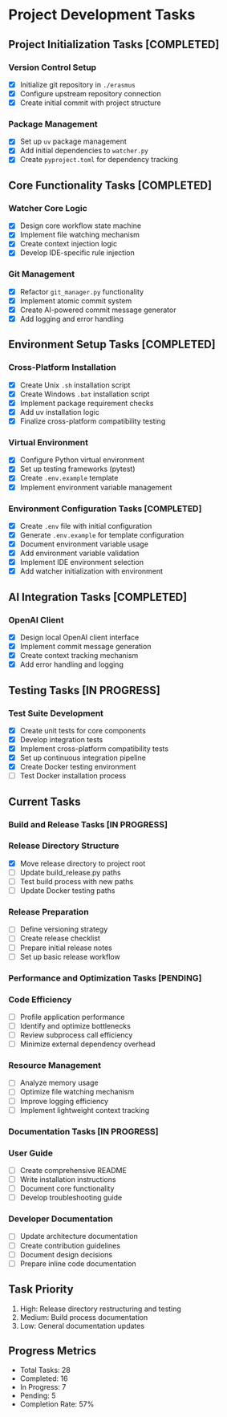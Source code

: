 # Project Development Tasks

## Project Initialization Tasks [COMPLETED]
### Version Control Setup
- [x] Initialize git repository in `./erasmus`
- [x] Configure upstream repository connection
- [x] Create initial commit with project structure

### Package Management
- [x] Set up `uv` package management
- [x] Add initial dependencies to `watcher.py`
- [x] Create `pyproject.toml` for dependency tracking

## Core Functionality Tasks [COMPLETED]
### Watcher Core Logic
- [x] Design core workflow state machine
- [x] Implement file watching mechanism
- [x] Create context injection logic
- [x] Develop IDE-specific rule injection

### Git Management
- [x] Refactor `git_manager.py` functionality
- [x] Implement atomic commit system
- [x] Create AI-powered commit message generator
- [x] Add logging and error handling

## Environment Setup Tasks [COMPLETED]
### Cross-Platform Installation
- [x] Create Unix `.sh` installation script
- [x] Create Windows `.bat` installation script
- [x] Implement package requirement checks
- [x] Add uv installation logic
- [x] Finalize cross-platform compatibility testing

### Virtual Environment
- [x] Configure Python virtual environment
- [x] Set up testing frameworks (pytest)
- [x] Create `.env.example` template
- [x] Implement environment variable management

### Environment Configuration Tasks [COMPLETED]
- [x] Create `.env` file with initial configuration
- [x] Generate `.env.example` for template configuration
- [x] Document environment variable usage
- [x] Add environment variable validation
- [x] Implement IDE environment selection
- [x] Add watcher initialization with environment

## AI Integration Tasks [COMPLETED]
### OpenAI Client
- [x] Design local OpenAI client interface
- [x] Implement commit message generation
- [x] Create context tracking mechanism
- [x] Add error handling and logging

## Testing Tasks [IN PROGRESS]
### Test Suite Development
- [x] Create unit tests for core components
- [x] Develop integration tests
- [x] Implement cross-platform compatibility tests
- [x] Set up continuous integration pipeline
- [x] Create Docker testing environment
- [ ] Test Docker installation process

## Current Tasks

### Build and Release Tasks [IN PROGRESS]
### Release Directory Structure
- [x] Move release directory to project root
- [ ] Update build_release.py paths
- [ ] Test build process with new paths
- [ ] Update Docker testing paths

### Release Preparation
- [ ] Define versioning strategy
- [ ] Create release checklist
- [ ] Prepare initial release notes
- [ ] Set up basic release workflow

### Performance and Optimization Tasks [PENDING]
### Code Efficiency
- [ ] Profile application performance
- [ ] Identify and optimize bottlenecks
- [ ] Review subprocess call efficiency
- [ ] Minimize external dependency overhead

### Resource Management
- [ ] Analyze memory usage
- [ ] Optimize file watching mechanism
- [ ] Improve logging efficiency
- [ ] Implement lightweight context tracking

### Documentation Tasks [IN PROGRESS]
### User Guide
- [ ] Create comprehensive README
- [ ] Write installation instructions
- [ ] Document core functionality
- [ ] Develop troubleshooting guide

### Developer Documentation
- [ ] Update architecture documentation
- [ ] Create contribution guidelines
- [ ] Document design decisions
- [ ] Prepare inline code documentation

## Task Priority
1. High: Release directory restructuring and testing
2. Medium: Build process documentation
3. Low: General documentation updates

## Progress Metrics
- Total Tasks: 28
- Completed: 16
- In Progress: 7
- Pending: 5
- Completion Rate: 57%